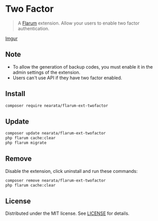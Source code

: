 # Two Factor

> A [Flarum](http://flarum.org) extension. Allow your users to enable two factor authentication.

[Imgur](https://imgur.com/a/FMnO5rn)

## Note

- To allow the generation of backup codes, you must enable it in the admin settings of the extension.
- Users can't use API if they have two factor enabled.

## Install

```sh
composer require nearata/flarum-ext-twofactor
```

## Update

```sh
composer update nearata/flarum-ext-twofactor
php flarum cache:clear
php flarum migrate
```

## Remove

Disable the extension, click uninstall and run these commands:

```sh
composer remove nearata/flarum-ext-twofactor
php flarum cache:clear
```

## License

Distributed under the MIT license. See [LICENSE](LICENSE) for details.
